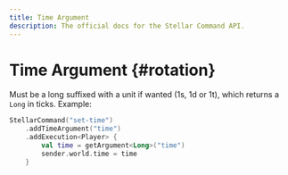 ```yaml
---
title: Time Argument
description: The official docs for the Stellar Command API.
---
```


# Time Argument {#rotation}

Must be a long suffixed with a unit if wanted (1s, 1d or 1t), which returns a `Long` in ticks. Example:

```kotlin
StellarCommand("set-time")
    .addTimeArgument("time")
    .addExecution<Player> {
        val time = getArgument<Long>("time")
        sender.world.time = time
    }
```